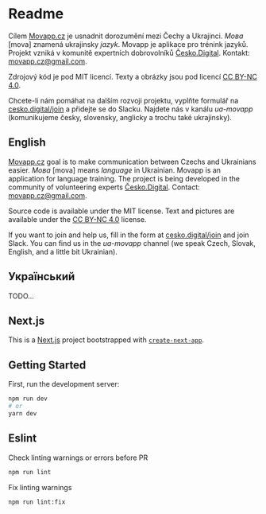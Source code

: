 # Readme

Cílem [Movapp.cz](https://www.movapp.cz/) je usnadnit dorozumění mezi Čechy a Ukrajinci. *Mова* [mova] znamená ukrajinsky *jazyk*. Movapp je aplikace pro trénink jazyků. Projekt vzniká v komunitě expertních dobrovolníků [Česko.Digital](https://cesko.digital/). Kontakt: movapp.cz@gmail.com.

Zdrojový kód je pod MIT licencí. Texty a obrázky jsou pod licencí [CC BY-NC 4.0](https://creativecommons.org/licenses/by-nc/4.0/deed.cs).

Chcete-li nám pomáhat na dalším rozvoji projektu, vyplňte formulář na [cesko.digital/join](https://cesko.digital/join) a přidejte se do Slacku. Najdete nás v kanálu *ua-movapp* (komunikujeme česky, slovensky, anglicky a trochu také ukrajinsky).


## English

[Movapp.cz](https://www.movapp.cz/) goal is to make communication between Czechs and Ukrainians easier. *Mова* [mova] means *language* in Ukrainian. Movapp is an application for language training. The project is being developed in the community of volunteering experts [Česko.Digital](https://cesko.digital/). Contact: movapp.cz@gmail.com.

Source code is available under the MIT license. Text and pictures are available under the [CC BY-NC 4.0](https://creativecommons.org/licenses/by-nc/4.0/) license.

If you want to join and help us, fill in the form at [cesko.digital/join](https://cesko.digital/join) and join Slack. You can find us in the *ua-movapp* channel (we speak Czech, Slovak, English, and a little bit Ukrainian).

## Український

TODO...

## Next.js

This is a [Next.js](https://nextjs.org/) project bootstrapped with [`create-next-app`](https://github.com/vercel/next.js/tree/canary/packages/create-next-app).

## Getting Started

First, run the development server:

```bash
npm run dev
# or
yarn dev
```

## Eslint

Check linting warnings or errors before PR 

```bash
npm run lint
```

Fix linting warnings 

```bash
npm run lint:fix
```